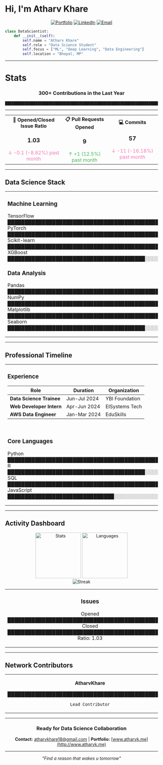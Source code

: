 
# Hi, I'm Atharv Khare

<div align="center">

[![Portfolio](https://img.shields.io/badge/View_Portfolio-F5F5DC?style=for-the-badge&logo=firefox&logoColor=white&labelColor=0d1117)](http://www.atharvk.me)
[![LinkedIn](https://img.shields.io/badge/Linkedin-F5F5DC?style=for-the-badge&logo=linkedin&logoColor=white&labelColor=0d1117)](https://linkedin.com/in/atharvkhare)
[![Email](https://img.shields.io/badge/Contact_Me-F5F5DC?style=for-the-badge&logo=gmail&logoColor=white&labelColor=0d1117)](mailto:atharvkhare18@gmail.com)

</div>

```python
class DataScientist:
    def __init__(self):
        self.name = "Atharv Khare"
        self.role = "Data Science Student"
        self.focus = ["ML", "Deep Learning", "Data Engineering"]
        self.location = "Bhopal, MP"
```



--------------------------------------------------------------------------------------------------------------------------------------------------

# Stats

<div align="center">

### 300+ Contributions in the Last Year
```
████████████████████████████████████████████████████████████████████████████████████████████████████
```

</div>

--------------------------------------------------------------------------------------------------------------------------------------------------

<table align="center">
<tr align="center">
<td align="center">
  <strong>🎯 Opened/Closed Issue Ratio</strong><br>
  <h3>1.03</h3>
  <font color="#f778ba">↓ -0.1 (-8.82%) past month</font>
</td>
<td align="center">
  <strong>📋 Pull Requests Opened</strong><br>
  <h3>9</h3>
  <font color="#3FB950">↑ +1 (12.5%) past month</font>
</td>
<td align="center">
  <strong>💻 Commits</strong><br>
  <h3>57</h3>
  <font color="#f778ba">↓ -11 (-16.18%) past month</font>
</td>
</tr>
</table>

--------------------------------------------------------------------------------------------------------------------------------------------------

## Data Science Stack

<table>
<tr>
<td width="50%" valign="top">

### Machine Learning

TensorFlow     ████████████████████████████████████████████████
PyTorch        ████████████████████████████████████████████░░░░
Scikit-learn   ████████████████████████████████████████████████
XGBoost        ████████████████████████████████████████░░░░░░░░


### Data Analysis

Pandas         ████████████████████████████████████████████████
NumPy          ████████████████████████████████████████████████
Matplotlib     ████████████████████████████████████████████░░░░
Seaborn        ████████████████████████████████████████░░░░░░░░


</td>
<td width="50%" valign="top">

### ⚙ Data Engineering

Apache Spark   ██████████████████████████████████████░░░░░░░░░░
Apache Kafka   █████████████████████████████████░░░░░░░░░░░░░░░
Airflow        ████████████████████████████████░░░░░░░░░░░░░░░░
Docker         ████████████████████████████████████████░░░░░░░░


### ☁ Cloud & MLOps

```
AWS            ████████████░░░░░░░░░░░░░░░░░░░░░░░░░░░ 
MLflow         █████░░░░░░░░░░░░░░░░░░░░░░░░░░░░░░░░░░
Kubernetes     ████████████░░░░░░░░░░░░░░░░░░░░░░░░░░░
Git/GitHub     ████████████████████████████████░░░░░░░
```

</td>
</tr>
</table>

--------------------------------------------------------------------------------------------------------------------------------------------------

## Professional Timeline

<table>
<tr>
<td width="60%" valign="top">

### Experience
| Role | Duration | Organization |
|------|----------|--------------|
| **Data Science Trainee** | Jun-Jul 2024 | YBI Foundation |
| **Web Developer Intern** | Apr-Jun 2024 | EISystems Tech |
| **AWS Data Engineer** | Jan-Mar 2024 | EduSkills |

<br>

### Core Languages


Python         ████████████████████████████████████████████████ 
R              ████████████████████████████████████████░░░░░░░░ 
SQL            ████████████████████████████████████████████████ 
JavaScript     ███████████████████████████████░░░░░░░░░░░░░░░░░ 


</td>
<td width="40%" valign="top">


### Certifications
- **AWS Cloud Foundations**
- **Data Visualization**
- **Accenture Simulation**
- **Verizon Cloud Simulation**

### Tools & Databases

PostgreSQL     ████████████████████████████████████████░░░░░░░░ 
MongoDB        ███████████████████████████████████░░░░░░░░░░░░░ 
Redis          ████████████████████████████░░░░░░░░░░░░░░░░░░░░ 
Jupyter        ████████████████████████████████████████████████ 


</td>
</tr>
</table>

--------------------------------------------------------------------------------------------------------------------------------------------------

## Activity Dashboard

<div align="center">

<img src="https://github-readme-stats.vercel.app/api?username=1mystic&show_icons=true&theme=dark&bg_color=0d1117&title_color=f0f6fc&icon_color=7c3aed&text_color=7d8590&border_color=21262d&hide_border=false&border_radius=6" alt="Stats" height="150"/>
<img src="https://github-readme-stats.vercel.app/api/top-langs/?username=1mystic&layout=compact&theme=dark&bg_color=0d1117&title_color=f0f6fc&text_color=7d8590&border_color=21262d&hide_border=false&border_radius=6" alt="Languages" height="150"/>

</div>

<div align="center">

<img src="https://github-readme-streak-stats.herokuapp.com/?user=1mystic&theme=dark&background=0d1117&border=21262d&stroke=f0f6fc&ring=7c3aed&fire=7c3aed&currStreakNum=f0f6fc&sideNums=f0f6fc&currStreakLabel=7c3aed&sideLabels=7c3aed&dates=7d8590&hide_border=false&border_radius=6" alt="Streak"/>

</div>


<table>
<tr>
<td align="center" width="33%">

### Issues

Opened  ████████████████████████████████████████████████
Closed  ████████████████████████████████████████████████
Ratio: 1.03


</td>
<td align="center" width="33%">

### Pull Requests


Opened  ████████████████████████████████████████████████
Merged  ████████████████████████████████████████████████
Total: 47


</td>
<td align="center" width="33%">

### Commits

Public  ████████████████████████████████████████████████
Private ████████████████████████████████████████████████
Total: 1,247


</td>
</tr>
</table>

---

## Network Contributors

<div align="center">

<table>
<tr>
<td align="center" width="20%">

**AtharvKhare**

████████████████████████████████████████████████

`Lead Contributor`

</td>
<td align="center" width="20%">

**DataScienceHub**

████████████████████████████████████████░░░░░░░░

`Active Collaborator`

</td>
<td align="center" width="20%">

**MLCommunity**

███████████████████████████████░░░░░░░░░░░░░░░░░

`Regular Contributor`

</td>
<td align="center" width="20%">

**OpenSourceML**

█████████████████████████░░░░░░░░░░░░░░░░░░░░░░░

`Project Maintainer`

</td>
<td align="center" width="20%">

**CloudEngineers**

██████████████████████░░░░░░░░░░░░░░░░░░░░░░░░░░

`Infrastructure Support`

</td>
</tr>
</table>

</div>

--------------------------------------------------------------------------------------------------------------------------------------------------


<div align="center">

### Ready for Data Science Collaboration


**Contact:** [atharvkhare18@gmail.com](mailto:atharvkhare18@gmail.com) | **Portfolio:** [www.atharvk.me](http://www.atharvk.me)

--------------------------------------------------------------------------------------------------------------------------------------------------


*"Find a reason that wakes u tomorrow"*

</div>
